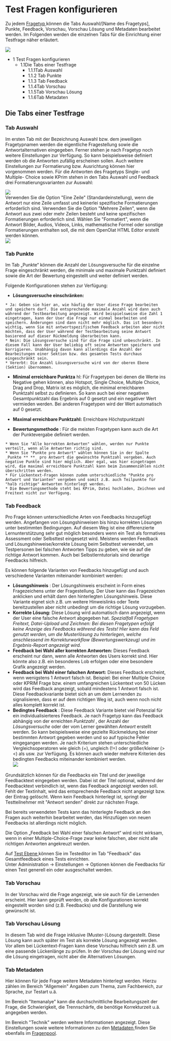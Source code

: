 # Test Fragen konfigurieren

Zu jedem [Fragetyp ](Test+Fragetypen.html)können die Tabs Auswahl/[Name des
Fragetyps], Punkte, Feedback, Vorschau, Vorschau Lösung und Metadaten
bearbeitet werden. Im Folgenden werden die einzelnen Tabs für die Einrichtung
einer Testfrage näher erläutert.

![](assets/Test_Tabs.png)

  * 1 Test Fragen konfigurieren 
    * 1.1Die Tabs einer Testfrage
      * 1.1.1Tab Auswahl
      * 1.1.2 Tab Punkte
      * 1.1.3 Tab Feedback
      * 1.1.4Tab Vorschau
      * 1.1.5Tab Vorschau Lösung
      * 1.1.6Tab Metadaten

## Die Tabs einer Testfrage

### Tab Auswahl

Im ersten Tab mit der Bezeichnung Auswahl bzw. dem jeweiligen Fragetypnamen
werden die eigentliche Fragestellung sowie die Antwortalternativen eingegeben.
Ferner stehen je nach Fragetyp noch weitere Einstellungen zur Verfügung. So
kann beispielsweise definiert werden ob die Antworten zufällig erscheinen
sollen. Auch weitere Einstellungen zur Formatierung bzw. Ausrichtung können
hier vorgenommen werden. Für die Antworten des Fragetyps Single- und Multiple-
Choice sowie KPrim stehen in den Tabs Auswahl und Feedback drei
Formatierungsvarianten zur Auswahl:

![](assets/drei_Formatierungen.jpg)  
Verwenden Sie die Option "Eine Zeile" (Standardeinstellung), wenn die Antwort
nur eine Zeile umfasst und keinerlei spezifische Formatierungen erforderlich
sind. Verwenden Sie die Option "Mehrere Zeilen", wenn die Antwort aus zwei
oder mehr Zeilen besteht und keine spezifischen Formatierungen erforderlich
sind. Wählen Sie "Formatiert", wenn die Antwort Bilder, Audios, Videos, Links,
mathematische Formel oder sonstige Formatierungen enthalten soll, die mit dem
OpenOlat HTML Editor erstellt werden können.  
![](assets/formatiert1.jpg)

###  Tab Punkte

Im Tab „Punkte“ können die Anzahl der Lösungsversuche für die einzelne Frage
eingeschränkt werden, die minimale und maximale Punktzahl definiert sowie die
Art der Bewertung eingestellt und weiter definiert werden.

Folgende Konfigurationen stehen zur Verfügung:

  *  **Lösungsversuche einschränken:**

    * Ja: Geben sie hier an, wie häufig der User diese Frage bearbeiten und speichern darf. Die entsprechende maximale Anzahl wird dann auch während der Testbearbeitung angezeigt. Wird beispielsweise die Zahl 1 eingetragen, kann der User die Frage nur einmal bearbeiten und speichern. Änderungen sind dann nicht mehr möglich. Das ist besonders wichtig, wenn Sie mit antwortspezifischem Feedback arbeiten aber nicht möchten, dass der User während der Testbearbeitung seine Antwort basierend auf dieser Rückmeldung überarbeiten kann. 
    * Nein: Die Lösungsversuche sind für die Frage sind unbeschränkt. In diesem Fall kann der User beliebig oft seine Antworten speichern und korrigieren. Unabhängig davon kann allerdings die Anzahl der Bearbeitungen einer Sektion bzw. des gesamten Tests durchaus eingeschränkt sein.
    * Vererbt: Die Anzahl Lösungsversuche wird von der oberen Ebene (Sektion) übernommen.
  *  **Minimal erreichbare Punktza** hl: Für Fragetypen bei denen die Werte ins Negative gehen können, also Hotspot, Single Choice, Multiple Choice, Drag and Drop, Matrix ist es möglich, die minimal erreichbaren Punktzahl selbst zu definieren. So kann auch bei einer negativen Gesamtpunktzahl das Ergebnis auf 0 gesetzt und ein negativer Wert vermieden werden. Bei anderen Fragetypen wird der Wert automatisch auf 0 gesetzt.

  *  **Maximal erreichbare Punktzahl:** Erreichbare Höchstpunktzahl
  *  **Bewertungsmethode** : Für die meisten Fragetypen kann auch die Art der Punktevergabe definiert werden.  

    * Wenn Sie "Alle korrekten Antworten" wählen, werden nur Punkte verteilt, wenn alle Antworten richtig sind.
    * Wenn Sie "Punkte pro Antwort" wählen können Sie in der Spalte  _Punkte ** **_ pro Antwort die gewünschte Punktzahl vergeben. Auch negative Punkte sind hier möglich. Aber egal, was hier eingetragen wird, die maximal erreichbare Punktzahl kann beim Zusammenzählen nicht überschritten werden.
    * Für Lückentext-Fragen können zudem unterschiedliche "Punkte pro Antwort und Varianten" vergeben und somit z.B. auch Teilpunkte für "halb richtige" Antworten hinterlegt werden.
    * Die Bewertungsmethode steht bei KPrim, Datei hochladen, Zeichnen und Freitext nicht zur Verfügung.

###  Tab Feedback

Pro Frage können unterschiedliche Arten von Feedbacks hinzugefügt werden.
Angefangen von Lösungshinweisen bis hinzu korrekten Lösungen unter bestimmten
Bedingungen. Auf diesem Weg ist eine differenzierte Lernunterstützung sehr gut
möglich besonders wenn ein Test als formatives Assessment oder Selbsttest
eingesetzt wird. Meistens werden Feedback und Lösungshinweise/korrekte Lösung
beim Selbsttest verwendet, um Testpersonen bei falschen Antworten Tipps zu
geben, wie sie auf die richtige Antwort kommen. Auch bei Selbstlerntutorials
sind derartige Feedbacks hilfreich.

Es können folgende Varianten von Feedbacks hinzugefügt und auch verschiedene
Varianten miteinander kombiniert werden:

  *  **Lösungshinweis** : Der Lösungshinweis erscheint in Form eines Fragezeichens unter der Fragestellung. Der User kann das Fragezeichen anklicken und erhält dann den hinterlegten Lösungshinweis. Diese Variante eignet sich z.B. um weitere Hinweislinks oder Texte bereitzustellen aber nicht unbedingt um die richtige Lösung vorzugeben. 
  *  **Korrekte Lösung:** Diese Lösung wird automatisch dann angezeigt, wenn der User eine falsche Antwort abgegeben hat. _Spezialfall Fragetypen Freitext, Datei-Upload und Zeichnen: Bei diesen Fragetypen erfolgt keine Anzeige des Feedbacks während des Tests! Hier kann das Feld genutzt werden, um die Musterlösung zu hinterlegen, welche anschliessend im Korrekturworkflow (Bewertungswerkzeug) und im Ergebnis-Report angezeigt wird._
  *  **Feedback bei Wahl aller korrekten Antworten:** Dieses Feedback erscheint nur dann, wenn alle Antworten des Users korrekt sind. Hier könnte also z.B. ein besonderes Lob erfolgen oder eine besondere Grafik angezeigt werden.
  *  **Feedback bei Wahl einer falschen Antwort:**  Dieses Feedback erscheint, wenn wenigstens 1 Antwort falsch ist. Beispiel: Bei einer Multiple Choice oder KPRIM Frage bzw. einem umfangreichen Lückentext von 50 Lücken wird das Feedback angezeigt, sobald mindestens 1 Antwort falsch ist. Diese Feedbackvariante bietet sich an um dem Lernenden zu signalisieren, dass er auf dem richtigen Weg ist, auch wenn noch nicht alles komplett korrekt ist.
  *  **Bedingtes Feedback** : Diese Feedback Variante bietet viel Potenzial für ein individualisierteres Feedback. Je nach Fragetyp kann das Feedback abhängig von der erreichten _Punktzahl_ , der Anzahl der _Lösungsversuche_ oder der vom Lerner gewählten _Antwort_ erstellt werden. So kann beispielsweise eine gezielte Rückmeldung bei einer bestimmten Antwort gegeben werden und so auf typische Fehler eingegangen werden. Je nach Kriterium stehen unterschiedliche Vergleichsoperatoren wie gleich (=), ungleich (!=) oder größer/kleiner (><) als usw. zur Verfügung. Es können auch wieder mehrere Kriterien des bedingten Feedbacks miteinander kombiniert werden.  
![](assets/Bedingte_Feedbacks.jpg)

  

Grundsätzlich können für die Feedbacks ein Titel und der jeweilige
Feedbacktext eingegeben werden. Dabei ist der Titel optional, während der
Feedbacktext verbindlich ist, wenn das Feedback angezeigt werden soll. Fehlt
der Textinhalt, wird das entsprechende Feedback nicht angezeigt bzw. der
Eintrag gelöscht. Wenn kein Feedback hinterlegt ist, springt der
Testteilnehmer mit "Antwort senden" direkt zur nächsten Frage.

Bei bereits verwendeten Tests kann das hinterlegte Feedback an den Fragen auch
weiterhin bearbeitet werden, das Hinzufügen von neuen Feedbacks ist allerdings
nicht möglich.

Die Option „Feedback bei Wahl einer falschen Antwort“ wird nicht wirksam, wenn
in einer Multiple-Choice-Frage zwar keine falschen, aber nicht alle richtigen
Antworten angekreuzt werden.

Auf [Test Ebene ](Test+konfigurieren.html)können Sie im Testeditor im Tab
"Feedback" das Gesamtfeedback eines Tests einrichten.  
Unter Administration → Einstellungen → Optionen können die Feedbacks für einen
Test generell ein oder ausgeschaltet werden.

### Tab Vorschau

In der Vorschau wird die Frage angezeigt, wie sie auch für die Lernenden
erscheint. Hier kann geprüft werden, ob alle Konfigurationen korrekt
eingestellt worden sind (z.B. Feedbacks) und die Darstellung wie gewünscht
ist.

### Tab Vorschau Lösung

In diesem Tab wird die Frage inklusive (Muster-)Lösung dargestellt. Diese
Lösung kann auch später im Test als korrekte Lösung angezeigt werden. Vor
allem bei Lückentext-Fragen kann diese Vorschau hilfreich sein z.B. um eine
passende Lückenlänge zu prüfen. In der Vorschau der Lösung wird nur die Lösung
eingetragen, nicht aber die Alternativen Lösungen.

### Tab Metadaten

Hier können für jede Frage weitere Metadaten hinterlegt werden. Hierzu zählen
im Bereich "Allgemein" Angaben zum Thema, zum Fachbereich, zur Sprache, zur
Testart u.ä.

Im Bereich "Itemanalye" kann die durchschnittliche Bearbeitungszeit der Frage,
die Schwierigkeit, die Trennschärfe, die benötige Korrekturzeit u.ä. angegeben
werden.

Im Bereich "Technik" werden weitere Informationen angezeigt. Diese
Einstellungen sowie weitere Informationen zu den [Metadaten
](Detailansicht+einer+Frage.html)finden Sie ebenfalls im
[Fragenpool](Fragenpool.html).

